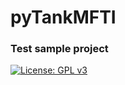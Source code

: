 # pyTankMFTI
### Test sample project
[![License: GPL v3](https://img.shields.io/badge/License-GPLv3-blue.svg)](https://www.gnu.org/licenses/gpl-3.0)

